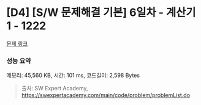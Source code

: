 # [D4] [S/W 문제해결 기본] 6일차 - 계산기1 - 1222 

[문제 링크](https://swexpertacademy.com/main/code/problem/problemDetail.do?contestProbId=AV14mbSaAEwCFAYD) 

### 성능 요약

메모리: 45,560 KB, 시간: 101 ms, 코드길이: 2,598 Bytes



> 출처: SW Expert Academy, https://swexpertacademy.com/main/code/problem/problemList.do